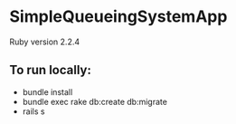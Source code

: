 # SimpleQueueingSystemApp

Ruby version
2.2.4

## To run locally:

* bundle install
* bundle exec rake db:create db:migrate
* rails s
